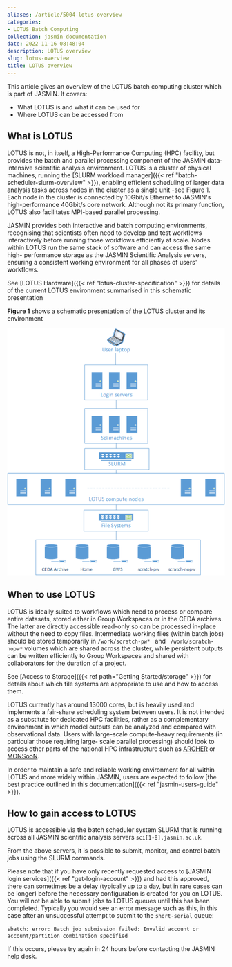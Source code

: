 ```yaml
---
aliases: /article/5004-lotus-overview
categories:
- LOTUS Batch Computing
collection: jasmin-documentation
date: 2022-11-16 08:48:04
description: LOTUS overview
slug: lotus-overview
title: LOTUS overview
---
```


This article gives an overview of the LOTUS batch computing cluster which is
part of JASMIN. It covers:

  * What LOTUS is and what it can be used for
  * Where LOTUS can be accessed from

## What is LOTUS

LOTUS is not, in itself, a High-Performance Computing (HPC) facility, but
provides the batch and parallel processing component of the JASMIN data-
intensive scientific analysis environment. LOTUS is a cluster of physical
machines, running the [SLURM workload manager]({{< ref "batch-scheduler-slurm-overview" >}}), enabling efficient scheduling of larger data analysis tasks
across nodes in the cluster as a single unit -see Figure 1. Each node in the
cluster is connected by 10Gbit/s Ethernet to JASMIN's high-performance
40Gbit/s core network. Although not its primary function, LOTUS also
facilitates MPI-based parallel processing.

JASMIN provides both interactive and batch computing environments,
recognising  that scientists often need to develop and test workflows
interactively before running those workflows efficiently at scale. Nodes
within LOTUS run the same stack of software and can access the same high-
performance storage as the JASMIN Scientific Analysis servers, ensuring a
consistent working environment for all phases of users' workflows.

See [LOTUS Hardware]({{< ref "lotus-cluster-specification" >}}) for details of
the current LOTUS environment summarised in this schematic presentation

**Figure 1** shows a schematic presentation of the LOTUS cluster and its
environment

![](file-QPxolXD1Tu.png)

## When to use LOTUS

LOTUS is ideally suited to workflows which need to process or compare entire
datasets, stored either in Group Workspaces or in the CEDA archives. The
latter are directly accessible read-only so can be processed in-place without
the need to copy files. Intermediate working files (within batch jobs) should
be stored temporarily in `/work/scratch-pw* ` and ` /work/scratch-nopw*`
volumes which are shared across the cluster, while persistent outputs can be
written efficiently to Group Workspaces and shared with collaborators for the
duration of a project.

See [Access to Storage]({{< ref path="Getting Started/storage" >}}) for details about which file
systems are appropriate to use and how to access them.

LOTUS currently has around 13000 cores, but is heavily used and implements a
fair-share scheduling system between users. It is not intended as a substitute
for dedicated HPC facilities, rather as a complementary environment in which
model outputs can be analyzed and compared with observational data. Users with
large-scale compute-heavy requirements (in particular those requiring large-
scale parallel processing) should look to access other parts of the national
HPC infrastructure such as [ARCHER](http://www.archer.ac.uk/) or
[MONSooN](http://collab.metoffice.gov.uk/twiki/bin/view/Support/MONSooN).

In order to maintain a safe and reliable working environment for all within
LOTUS and more widely within JASMIN, users are expected to follow [the best
practice outlined in this documentation]({{< ref "jasmin-users-guide" >}}).

## How to gain access to LOTUS

LOTUS is accessible via the batch scheduler system SLURM that is running
across all JASMIN scientific analysis servers `sci[1-8].jasmin.ac.uk`.

From the above servers, it is possible to submit, monitor, and control batch
jobs using the SLURM commands.

Please note that if you have only recently requested access to [JASMIN login
services]({{< ref "get-login-account" >}}) and had this approved, there can
sometimes be a delay (typically up to a day, but in rare cases can be longer)
before the necessary configuration is created for you on LOTUS. You will not
be able to submit jobs to LOTUS queues until this has been completed.
Typically you would see an error message such as this, in this case after an
unsuccessful attempt to submit to the `short-serial` queue:

```
sbatch: error: Batch job submission failed: Invalid account or account/partition combination specified
```

If this occurs, please try again in 24 hours before contacting the JASMIN help
desk.



